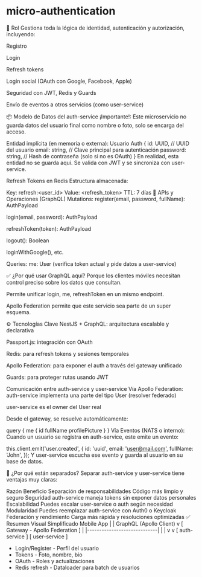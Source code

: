 # micro-authentication
📌 Rol
Gestiona toda la lógica de identidad, autenticación y autorización, incluyendo:

Registro

Login

Refresh tokens

Login social (OAuth con Google, Facebook, Apple)

Seguridad con JWT, Redis y Guards

Envío de eventos a otros servicios (como user-service)

📦 Modelo de Datos del auth-service
¡Importante!: Este microservicio no guarda datos del usuario final como nombre o foto, solo se encarga del acceso.

Entidad implícita (en memoria o externa): Usuario Auth
{
  id: UUID,            // UUID del usuario
  email: string,       // Clave principal para autenticación
  password: string,    // Hash de contraseña (solo si no es OAuth)
}
En realidad, esta entidad no se guarda aquí. Se valida con JWT y se sincroniza con user-service.

Refresh Tokens en Redis
Estructura almacenada:

Key: refresh:<user_id>
Value: <refresh_token>
TTL: 7 días
🧠 APIs y Operaciones (GraphQL)
Mutations:
register(email, password, fullName): AuthPayload

login(email, password): AuthPayload

refreshToken(token): AuthPayload

logout(): Boolean

loginWithGoogle(), etc.

Queries:
me: User (verifica token actual y pide datos a user-service)

✅ ¿Por qué usar GraphQL aquí?
Porque los clientes móviles necesitan control preciso sobre los datos que consultan.

Permite unificar login, me, refreshToken en un mismo endpoint.

Apollo Federation permite que este servicio sea parte de un super esquema.

⚙️ Tecnologías Clave
NestJS + GraphQL: arquitectura escalable y declarativa

Passport.js: integración con OAuth

Redis: para refresh tokens y sesiones temporales

Apollo Federation: para exponer el auth a través del gateway unificado

Guards: para proteger rutas usando JWT

Comunicación entre auth-service y user-service
Vía Apollo Federation:
auth-service implementa una parte del tipo User (resolver federado)

user-service es el owner del User real

Desde el gateway, se resuelve automáticamente:

query {
  me {
    id
    fullName
    profilePicture
  }
}
Vía Eventos (NATS o interno):
Cuando un usuario se registra en auth-service, este emite un evento:

this.client.emit('user.created', {
  id: 'uuid',
  email: 'user@mail.com',
  fullName: 'John',
});
Y user-service escucha ese evento y guarda al usuario en su base de datos.

🎯 ¿Por qué están separados?
Separar auth-service y user-service tiene ventajas muy claras:

Razón	Beneficio
Separación de responsabilidades	Código más limpio y seguro
Seguridad	auth-service maneja tokens sin exponer datos personales
Escalabilidad	Puedes escalar user-service o auth según necesidad
Modularidad	Puedes reemplazar auth-service con Auth0 o Keycloak
Federación y rendimiento	Carga más rápida y resoluciones optimizadas
✅ Resumen Visual Simplificado
Mobile App
    |
    | GraphQL (Apollo Client)
    v
[ Gateway - Apollo Federation ]
    |
    |-----------------------------|
    |                             |
    v                             v
[ auth-service ]           [ user-service ]
  - Login/Register           - Perfil del usuario
  - Tokens                   - Foto, nombre, bio
  - OAuth                    - Roles y actualizaciones
  - Redis refresh            - Dataloader para batch de usuarios
